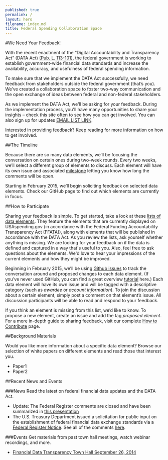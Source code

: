 ```yaml
---
published: true
permalink: /
layout: hero
filename: index.md
title: Federal Spending Collaboration Space
---
```


#We Need Your Feedback!

With the recent enactment of the “Digital Accountability and Transparency Act” (DATA Act) [(Pub. L. 113-101)](http://www.gpo.gov/fdsys/pkg/PLAW-113publ101/html/PLAW-113publ101.htm), the federal government is working to establish government-wide financial data standards and increase the availability, accuracy, and usefulness of federal spending information.

To make sure that we implement the DATA Act successfully, we need feedback from stakeholders outside the federal government (that’s you). We’ve created a collaboration space to foster two-way communication and the open exchange of ideas between federal and non-federal stakeholders.

As we implement the DATA Act, we'll be asking for your feedback. During the implementation process, you'll have many opportunities to share your insights – check this site often to see how you can get involved. You can also sign up for updates [EMAIL LIST LINK](# "get DATA Act implementation e-mail updates").

Interested in providing feedback? Keep reading for more information on how to get involved.

##The Timeline

Because there are so many data elements, we’ll be focusing the conversation on certain ones during two-week rounds. Every two weeks, we’ll select a different group of elements to discuss. Each element will have its own issue and associated [milestone](https://guides.github.com/features/issues/#filtering) letting you know how long the comments will be open.

Starting in February 2015, we’ll begin soliciting feedback on selected data elements. Check our GitHub page to find out which elements are currently in focus.

##How to Participate

Sharing your feedback is simple. To get started, take a look at these [lists of data elements](dataelements/). They feature the elements that are currently displayed on USAspending.gov (in accordance with the Federal Funding Accountability Transparency Act (FFATA)), along with elements that will be published in accordance with the DATA Act. As you review the lists, ask yourself whether anything is missing. We are looking for your feedback on if the data is defined and captured in a way that's useful to you. Also, feel free to ask questions about the elements. We'd love to hear your impressions of the current elements and how they might be improved.

Beginning in February 2015, we’ll be using [Github issues](https://guides.github.com/features/issues/) to track the conversation around and proposed changes to each data element. (If you’ve never used GitHub, you can find a great overview [tutorial](https://www.youtube.com/watch?v=TJlYiMp8FuY) here.) Each data element will have its own issue and will be tagged with a descriptive category (such as *awardee* or *account information*). To join the discussion about a certain element, simply post a comment on that element’s issue. All discussion participants will be able to read and respond to your feedback.

If you think an element is missing from this list, we’d like to know. To propose a new element, create an issue and add the tag *proposed element*. For a more in-depth guide to sharing feedback, visit our complete [How to Contribute](feedback/) page.


##Background Materials

Would you like more information about a specific data element? Browse our selection of white papers on different elements and read those that interest you.

 - Paper1
 - Paper2

##Recent News and Events

###News
Read the latest on federal financial data updates and the DATA Act.

* Update: The Federal Register comments are closed and have been summarized in [this presentation](/DATA%20Act%20Federal%20Register%20Notice%20-%20Public%20Summary%20of%20Responses.pptx)
* The U.S. Treasury Department issued a solicitation for public input on the establishment of federal financial data exchange standards via a  [Federal Register Notice](https://federalregister.gov/a/2014-22997).  See all of the comments [here](http://www.regulations.gov/#!docketBrowser;rpp=25;po=0;dct=PS;D=FISCAL-2014-0004).

###Events
Get materials from past town hall meetings, watch webinar recordings, and more.

* [Financial Data Transparency Town Hall September 26, 2014](thdescription/)
